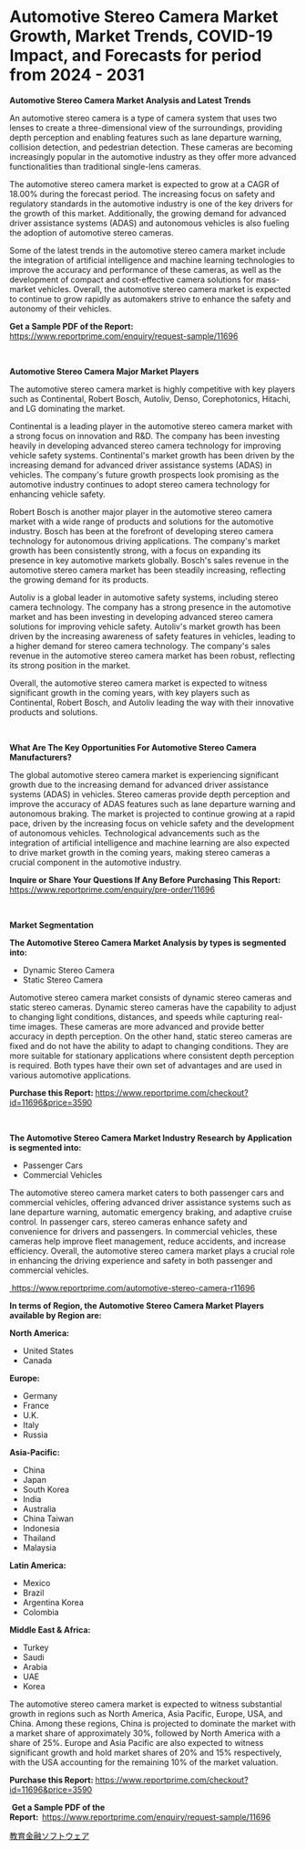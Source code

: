 <p><h1>Automotive Stereo Camera Market Growth, Market Trends, COVID-19 Impact, and Forecasts for period from 2024 - 2031</h1></p><p><strong>Automotive Stereo Camera Market Analysis and Latest Trends</strong></p>
<p><p>An automotive stereo camera is a type of camera system that uses two lenses to create a three-dimensional view of the surroundings, providing depth perception and enabling features such as lane departure warning, collision detection, and pedestrian detection. These cameras are becoming increasingly popular in the automotive industry as they offer more advanced functionalities than traditional single-lens cameras.</p><p>The automotive stereo camera market is expected to grow at a CAGR of 18.00% during the forecast period. The increasing focus on safety and regulatory standards in the automotive industry is one of the key drivers for the growth of this market. Additionally, the growing demand for advanced driver assistance systems (ADAS) and autonomous vehicles is also fueling the adoption of automotive stereo cameras.</p><p>Some of the latest trends in the automotive stereo camera market include the integration of artificial intelligence and machine learning technologies to improve the accuracy and performance of these cameras, as well as the development of compact and cost-effective camera solutions for mass-market vehicles. Overall, the automotive stereo camera market is expected to continue to grow rapidly as automakers strive to enhance the safety and autonomy of their vehicles.</p></p>
<p><strong>Get a Sample PDF of the Report:&nbsp;</strong> <a href="https://www.reportprime.com/enquiry/request-sample/11696">https://www.reportprime.com/enquiry/request-sample/11696</a></p>
<p>&nbsp;</p>
<p><strong>Automotive Stereo Camera Major Market Players</strong></p>
<p><p>The automotive stereo camera market is highly competitive with key players such as Continental, Robert Bosch, Autoliv, Denso, Corephotonics, Hitachi, and LG dominating the market.</p><p>Continental is a leading player in the automotive stereo camera market with a strong focus on innovation and R&D. The company has been investing heavily in developing advanced stereo camera technology for improving vehicle safety systems. Continental's market growth has been driven by the increasing demand for advanced driver assistance systems (ADAS) in vehicles. The company's future growth prospects look promising as the automotive industry continues to adopt stereo camera technology for enhancing vehicle safety.</p><p>Robert Bosch is another major player in the automotive stereo camera market with a wide range of products and solutions for the automotive industry. Bosch has been at the forefront of developing stereo camera technology for autonomous driving applications. The company's market growth has been consistently strong, with a focus on expanding its presence in key automotive markets globally. Bosch's sales revenue in the automotive stereo camera market has been steadily increasing, reflecting the growing demand for its products.</p><p>Autoliv is a global leader in automotive safety systems, including stereo camera technology. The company has a strong presence in the automotive market and has been investing in developing advanced stereo camera solutions for improving vehicle safety. Autoliv's market growth has been driven by the increasing awareness of safety features in vehicles, leading to a higher demand for stereo camera technology. The company's sales revenue in the automotive stereo camera market has been robust, reflecting its strong position in the market. </p><p>Overall, the automotive stereo camera market is expected to witness significant growth in the coming years, with key players such as Continental, Robert Bosch, and Autoliv leading the way with their innovative products and solutions.</p></p>
<p>&nbsp;</p>
<p><strong>What Are The Key Opportunities For Automotive Stereo Camera Manufacturers?</strong></p>
<p><p>The global automotive stereo camera market is experiencing significant growth due to the increasing demand for advanced driver assistance systems (ADAS) in vehicles. Stereo cameras provide depth perception and improve the accuracy of ADAS features such as lane departure warning and autonomous braking. The market is projected to continue growing at a rapid pace, driven by the increasing focus on vehicle safety and the development of autonomous vehicles. Technological advancements such as the integration of artificial intelligence and machine learning are also expected to drive market growth in the coming years, making stereo cameras a crucial component in the automotive industry.</p></p>
<p><strong>Inquire or Share Your Questions If Any Before Purchasing This Report:</strong> <a href="https://www.reportprime.com/enquiry/pre-order/11696">https://www.reportprime.com/enquiry/pre-order/11696</a></p>
<p>&nbsp;</p>
<p><strong>Market Segmentation</strong></p>
<p><strong>The Automotive Stereo Camera Market Analysis by types is segmented into:</strong></p>
<p><ul><li>Dynamic Stereo Camera</li><li>Static Stereo Camera</li></ul></p>
<p><p>Automotive stereo camera market consists of dynamic stereo cameras and static stereo cameras. Dynamic stereo cameras have the capability to adjust to changing light conditions, distances, and speeds while capturing real-time images. These cameras are more advanced and provide better accuracy in depth perception. On the other hand, static stereo cameras are fixed and do not have the ability to adapt to changing conditions. They are more suitable for stationary applications where consistent depth perception is required. Both types have their own set of advantages and are used in various automotive applications.</p></p>
<p><strong>Purchase this Report:&nbsp;</strong><a href="https://www.reportprime.com/checkout?id=11696&price=3590">https://www.reportprime.com/checkout?id=11696&price=3590</a></p>
<p>&nbsp;</p>
<p><strong>The Automotive Stereo Camera Market Industry Research by Application is segmented into:</strong></p>
<p><ul><li>Passenger Cars</li><li>Commercial Vehicles</li></ul></p>
<p><p>The automotive stereo camera market caters to both passenger cars and commercial vehicles, offering advanced driver assistance systems such as lane departure warning, automatic emergency braking, and adaptive cruise control. In passenger cars, stereo cameras enhance safety and convenience for drivers and passengers. In commercial vehicles, these cameras help improve fleet management, reduce accidents, and increase efficiency. Overall, the automotive stereo camera market plays a crucial role in enhancing the driving experience and safety in both passenger and commercial vehicles.</p></p>
<p><a href="https://www.reportprime.com/automotive-stereo-camera-r11696">&nbsp;https://www.reportprime.com/automotive-stereo-camera-r11696</a></p>
<p><strong>In terms of Region, the Automotive Stereo Camera Market Players available by Region are:</strong></p>
<p>
    <p> <strong> North America: </strong>
        <ul>
            <li>United States</li>
            <li>Canada</li>
        </ul>
        </p> 
    <p> <strong> Europe: </strong>
        <ul>
            <li>Germany</li>
            <li>France</li>
            <li>U.K.</li>
            <li>Italy</li>
            <li>Russia</li>
        </ul>
        </p> 
    <p> <strong> Asia-Pacific: </strong>
        <ul>
            <li>China</li>
            <li>Japan</li>
            <li>South Korea</li>
            <li>India</li>
            <li>Australia</li>
            <li>China Taiwan</li>
            <li>Indonesia</li>
            <li>Thailand</li>
            <li>Malaysia</li>
        </ul>
        </p> 
    <p> <strong> Latin America: </strong>
        <ul>
            <li>Mexico</li>
            <li>Brazil</li>
            <li>Argentina Korea</li>
            <li>Colombia</li>
        </ul>
        </p> 
    <p> <strong> Middle East & Africa: </strong>
        <ul>
            <li>Turkey</li>
            <li>Saudi</li>
            <li>Arabia</li>
            <li>UAE</li>
            <li>Korea</li>
        </ul>
    </p>
    </p>
<p><p>The automotive stereo camera market is expected to witness substantial growth in regions such as North America, Asia Pacific, Europe, USA, and China. Among these regions, China is projected to dominate the market with a market share of approximately 30%, followed by North America with a share of 25%. Europe and Asia Pacific are also expected to witness significant growth and hold market shares of 20% and 15% respectively, with the USA accounting for the remaining 10% of the market valuation.</p></p>
<p><strong>Purchase this Report: </strong><a href="https://www.reportprime.com/checkout?id=11696&price=3590">https://www.reportprime.com/checkout?id=11696&price=3590</a></p>
<p>&nbsp;<strong>Get a Sample PDF of the Report:&nbsp;&nbsp;</strong><a href="https://www.reportprime.com/enquiry/request-sample/11696">https://www.reportprime.com/enquiry/request-sample/11696</a></p>
<p><strong></strong></p>
<p><p><a href="https://github.com/oqoeusbvpadwjs08/Market-Research-Report-List-2/blob/main/588544269414.md">教育金融ソフトウェア</a></p></p>